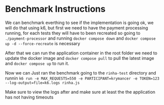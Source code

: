 # Benchmark Instructions

We can benchmark everthing to see if the implementation is going ok, we will do that using k6, but first we need to have the payment processing running, for each tests they will have to been recreated so going to `./payment-processor` and running `docker compose down` and `docker compose up -d --force-recreate` is necessary

After that we can run the application container in the root folder we need to update the docker image and `docker compose pull` to pull the latest image and `docker compose up` to run it.

Now we can Just ran the benchmark going to the `rinha-test` directory and runnin `k6 run -e MAX_REQUESTS=550 -e PARTICIPANT=krymancer -e TOKEN=123 --log-output=file=k6.logs rinha.js`

Make sure to view the logs after and make sure at least the the application has not having timeouts